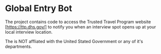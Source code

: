 # Global Entry Bot

The project contains code to access the Trusted Travel Program website [https://ttp.dhs.gov/] to notify you when an interview spot opens up at your local interview location.

The is NOT affliated with the United Stated Government or any of it's departments.
